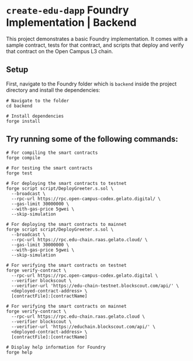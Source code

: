 # `create-edu-dapp` Foundry Implementation | Backend

This project demonstrates a basic Foundry implementation. It comes with a sample contract, tests for that contract, and scripts that deploy and verify that contract on the Open Campus L3 chain.

## Setup

First, navigate to the Foundry folder which is `backend` inside the project directory and install the dependencies:

```shell
# Navigate to the folder
cd backend

# Install dependencies
forge install
```

## Try running some of the following commands:

```shell
# For compiling the smart contracts
forge compile

# For testing the smart contracts
forge test

# For deploying the smart contracts to testnet
forge script script/DeployGreeter.s.sol \
  --broadcast \
  --rpc-url https://rpc.open-campus-codex.gelato.digital/ \
  --gas-limit 30000000 \
  --with-gas-price 5gwei \
  --skip-simulation

# For deploying the smart contracts to mainnet 
forge script script/DeployGreeter.s.sol \
  --broadcast \
  --rpc-url https://rpc.edu-chain.raas.gelato.cloud/ \
  --gas-limit 30000000 \
  --with-gas-price 5gwei \
  --skip-simulation

# For verifying the smart contracts on testnet
forge verify-contract \
  --rpc-url https://rpc.open-campus-codex.gelato.digital \
  --verifier blockscout \
  --verifier-url 'https://edu-chain-testnet.blockscout.com/api/' \
  <deployed-contract-address> \
  [contractFile]:[contractName]

# For verifying the smart contracts on mainnet
forge verify-contract \
  --rpc-url https://rpc.edu-chain.raas.gelato.cloud \
  --verifier blockscout \
  --verifier-url 'https://educhain.blockscout.com/api/' \
  <deployed-contract-address> \
  [contractFile]:[contractName]

# Display help information for Foundry
forge help
```
